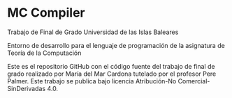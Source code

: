 # MC Compiler

Trabajo de Final de Grado
Universidad de las Islas Baleares

Entorno de desarrollo para el lenguaje de programación de la asignatura de Teoría de la Computación

Este es el repositorio GitHub con el código fuente del trabajo de final de grado realizado por María del Mar Cardona tutelado por el profesor Pere Palmer.
Este trabajo se publica bajo licencia Atribución-No Comercial-SinDerivadas 4.0.
